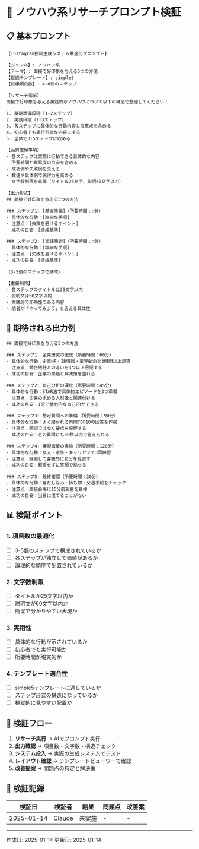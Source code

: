 # 🔬 ノウハウ系リサーチプロンプト検証

## 📋 基本プロンプト

```
【Instagram投稿生成システム最適化プロンプト】

【ジャンル】: ノウハウ系
【テーマ】: 面接で好印象を与える5つの方法
【最適テンプレート】: simple5
【目標項目数】: 4-6個のステップ

【リサーチ指示】
面接で好印象を与える実践的なノウハウについて以下の構造で整理してください：

1. 基礎準備段階（1-2ステップ）
2. 実践段階（2-3ステップ）
3. 各ステップに具体的な行動内容と注意点を含める
4. 初心者でも実行可能な内容にする
5. 全体で3-5ステップに収める

【品質確保事項】
- 各ステップは実際に行動できる具体的な内容
- 所要時間や難易度の目安を含める
- 成功例や失敗例を交える
- 数値や具体例で説得力を高める
- 文字数制限を意識（タイトル25文字、説明60文字以内）

【出力形式】
## 面接で好印象を与える5つの方法

### ステップ1: [基礎準備]（所要時間：○分）
- 具体的な行動：[詳細な手順]
- 注意点：[失敗を避けるポイント]
- 成功の目安：[達成基準]

### ステップ2: [実践開始]（所要時間：○分）
- 具体的な行動：[詳細な手順]
- 注意点：[失敗を避けるポイント]
- 成功の目安：[達成基準]

（3-5個のステップで構成）

【重要制約】
- 各ステップのタイトルは25文字以内
- 説明文は60文字以内
- 実践的で即効性のある内容
- 読者が「やってみよう」と思える具体性
```

## 🎯 期待される出力例

```
## 面接で好印象を与える5つの方法

### ステップ1: 企業研究の徹底（所要時間：60分）
- 具体的な行動：企業HP・IR情報・業界動向を3時間以上調査
- 注意点：競合他社との違いを3つ以上把握する
- 成功の目安：企業の課題と解決策を語れる

### ステップ2: 自己分析の深化（所要時間：45分）
- 具体的な行動：STAR法で具体的エピソードを3つ準備
- 注意点：企業の求める人材像と関連付ける
- 成功の目安：1分で魅力的な自己PRができる

### ステップ3: 想定質問への準備（所要時間：90分）
- 具体的な行動：よく聞かれる質問TOP10の回答を作成
- 注意点：暗記ではなく要点を整理する
- 成功の目安：どの質問にも30秒以内で答えられる

### ステップ4: 模擬面接の実施（所要時間：120分）
- 具体的な行動：友人・家族・キャリセンで3回練習
- 注意点：録画して客観的に自分を見直す
- 成功の目安：緊張せずに笑顔で話せる

### ステップ5: 最終確認（所要時間：30分）
- 具体的な行動：身だしなみ・持ち物・交通手段をチェック
- 注意点：面接会場に15分前到着を目標
- 成功の目安：当日に慌てることがない
```

## 📊 検証ポイント

### 1. 項目数の最適化
- [ ] 3-5個のステップで構成されているか
- [ ] 各ステップが独立して価値があるか
- [ ] 論理的な順序で配置されているか

### 2. 文字数制限
- [ ] タイトルが25文字以内か
- [ ] 説明文が60文字以内か
- [ ] 簡潔で分かりやすい表現か

### 3. 実用性
- [ ] 具体的な行動が示されているか
- [ ] 初心者でも実行可能か
- [ ] 所要時間が現実的か

### 4. テンプレート適合性
- [ ] simple5テンプレートに適しているか
- [ ] ステップ形式の構造になっているか
- [ ] 視覚的に見やすい配置か

## 🔄 検証フロー

1. **リサーチ実行** → AIでプロンプト実行
2. **出力確認** → 項目数・文字数・構造チェック
3. **システム投入** → 実際の生成システムでテスト
4. **レイアウト確認** → テンプレートビューワーで確認
5. **改善提案** → 問題点の特定と解決策

## 📝 検証記録

| 検証日 | 検証者 | 結果 | 問題点 | 改善案 |
|--------|--------|------|--------|--------|
| 2025-01-14 | Claude | 未実施 | - | - |

---

作成日: 2025-01-14
更新日: 2025-01-14